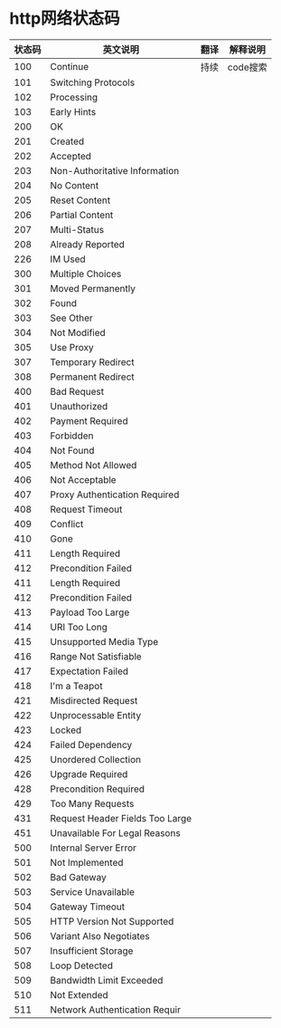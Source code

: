 # http网络状态码

| 状态码 | 英文说明                         | 翻译 |解释说明|
|------|---------------------------------|--------|-------
| 100  | Continue                        |   持续 |code搜索
| 101  | Switching Protocols             |        |
| 102  | Processing                      |        |
| 103  | Early Hints                     |        |
| 200  | OK                              |        |
| 201  | Created                         |        |
| 202  | Accepted                        |        |
| 203  | Non-Authoritative Information   |        |
| 204  | No Content                      |        |
| 205  | Reset Content                   |        |
| 206  | Partial Content                 |        |
| 207  | Multi-Status                    |        |
| 208  | Already Reported                |        |
| 226  | IM Used                         |        |
| 300  | Multiple Choices                |        |
| 301  | Moved Permanently               |        |
| 302  | Found                           |        |
| 303  | See Other                       |        |
| 304  | Not Modified                    |        |
| 305  | Use Proxy                       |        |
| 307  | Temporary Redirect              |        |
| 308  | Permanent Redirect              |        |
| 400  | Bad Request                     |        |
| 401  | Unauthorized                    |        |
| 402  | Payment Required                |        |
| 403  | Forbidden                       |        |
| 404  | Not Found                       |        |
| 405  | Method Not Allowed              |        |
| 406  | Not Acceptable                  |        |
| 407  | Proxy Authentication Required   |        |
| 408  | Request Timeout                 |        |
| 409  | Conflict                        |        |
| 410  | Gone                            |        |
| 411  | Length Required                 |        |
| 412  | Precondition Failed             |        |
| 411  | Length Required                 |        |
| 412  | Precondition Failed             |        |
| 413  | Payload Too Large               |        |
| 414  | URI Too Long                    |        |
| 415  | Unsupported Media Type          |        |
| 416  | Range Not Satisfiable           |        |
| 417  | Expectation Failed              |        |
| 418  | I'm a Teapot                    |        |
| 421  | Misdirected Request             |        |
| 422  | Unprocessable Entity            |        |
| 423  | Locked                          |        |
| 424  | Failed Dependency               |        |
| 425  | Unordered Collection            |        |
| 426  | Upgrade Required                |        |
| 428  | Precondition Required           |        |
| 429  | Too Many Requests               |        |
| 431  | Request Header Fields Too Large |        |
| 451  | Unavailable For Legal Reasons   |        |
| 500  | Internal Server Error           |        |
| 501  | Not Implemented                 |        |
| 502  | Bad Gateway                     |        |
| 503  | Service Unavailable             |        |
| 504  | Gateway Timeout                 |        |
| 505  | HTTP Version Not Supported      |        |
| 506  | Variant Also Negotiates         |        |
| 507  | Insufficient Storage            |        |
| 508  | Loop Detected                   |        |
| 509  | Bandwidth Limit Exceeded        |        |
| 510  | Not Extended                    |        |
| 511  | Network Authentication Requir   |        |

